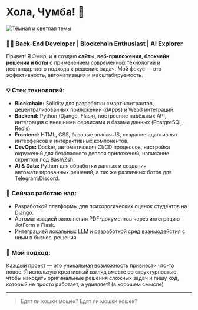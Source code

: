 # Хола, Чумба! 🚀

<picture>
  <source media="(prefers-color-scheme: dark)" srcset="./assets/dark-theme-image.png">
  <source media="(prefers-color-scheme: light)" srcset="./assets/light-theme-image.png">
  <img alt="Тёмная и светлая темы" src="./assets/default-image.png">
</picture>

### 🧑‍💻 Back-End Developer | Blockchain Enthusiast | AI Explorer

Привет! Я Эмир, и я создаю **сайты, веб-приложения, блокчейн решения и боты** с применением современных технологий и нестандартного подхода к решению задач. Мой фокус — это эффективность, автоматизация и масштабируемость.

### 💡 Стек технологий:
- **Blockchain:** Solidity для разработки смарт-контрактов, децентрализованных приложений (dApps) и Web3 интеграций.
- **Backend:** Python (Django, Flask), построение надёжных API, интеграция с внешними сервисами и базами данных (PostgreSQL, Redis).
- **Frontend:** HTML, CSS, базовые знания JS, создание адаптивных интерфейсов и интерактивных компонентов.
- **DevOps:** Docker, автоматизация CI/CD процессов, настройка окружений для безопасного деплоя приложений, написание скриптов под Bash\Zsh.
- **AI & Data:** Python для обработки данных и создания автоматизированных решений, а так же различных ботов для Telegram\Discord.

### 🌱 Сейчас работаю над:
- Разработкой платформы для психологических оценок студентов на Django.
- Автоматизацией заполнения PDF-документов через интеграцию JotForm и Flask.
- Интеграцией локальных LLM и разработкой сред взаимодейстия с ними в бизнес-решения.

### 🚀 Мой подход:
Каждый проект — это уникальная возможность привнести что-то новое. Я использую креативный взгляд вместе со структурностью, чтобы находить оригинальные решения сложных задач и пишу код, который не просто работает, а удивляет! (в хорошем смысле)

---
> Едят ли кошки мошек? Едят ли мошки кошек?

<!--
**strydex/strydex** is a ✨ _special_ ✨ repository because its `README.md` (this file) appears on your GitHub profile.

Here are some ideas to get you started:

- 🔭 I’m currently working on ...
- 🌱 I’m currently learning ...
- 👯 I’m looking to collaborate on ...
- 🤔 I’m looking for help with ...
- 💬 Ask me about ...
- 📫 How to reach me: ...
- 😄 Pronouns: ...
- ⚡ Fun fact: ...
-->
